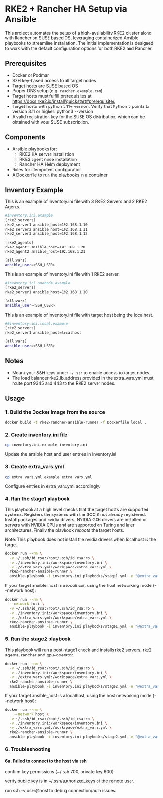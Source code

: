 # RKE2 + Rancher HA Setup via Ansible

This project automates the setup of a high-availability RKE2 cluster along with Rancher on SUSE based OS,
leveraging containerized Ansible playbooks to streamline installation.
The initial implementation is designed to work with the default configuration options for both RKE2 and Rancher.


## Prerequisites

- Docker or Podman
- SSH key-based access to all target nodes
- Target hosts are SUSE based OS
- Proper DNS setup (e.g. `rancher.example.com`)
- Target hosts must fulfill prerequisites at https://docs.rke2.io/install/quickstart#prerequisites
- Target hosts with python 3.11+ version. Verify that Python 3 points to version 3.11 or higher: python3 --version
- A valid registration key for the SUSE OS distribution, which can be obtained with your SUSE subscription.

## Components

- Ansible playbooks for:
  - RKE2 HA server installation
  - RKE2 agent node installation
  - Rancher HA Helm deployment
- Roles for idempotent configuration
- A Dockerfile to run the playbooks in a container

## Inventory Example

This is an example of inventory.ini file with 3 RKE2 Servers and 2 RKE2 Agents.
```bash
#inventory.ini.example
[rke2_servers]
rke2_server1 ansible_host=192.168.1.10
rke2_server2 ansible_host=192.168.1.11
rke2_server3 ansible_host=192.168.1.12

[rke2_agents]
rke2_agent1 ansible_host=192.168.1.20
rke2_agent2 ansible_host=192.168.1.21

[all:vars]
ansible_user=<SSH_USER>
```

This is an example of inventory.ini file with 1 RKE2 server.

```bash
#inventory.ini.onenode.example
[rke2_servers]
rke2_server1 ansible_host=192.168.1.10

[all:vars]
ansible_user=<SSH_USER>
```

This is an example of inventory.ini file with target host being the localhost.

```bash
##inventory.ini.local.example
[rke2_servers]
rke2_server1 ansible_host=localhost

[all:vars]
ansible_user=<SSH_USER>
```

## Notes

- Mount your SSH keys under `~/.ssh` to enable access to target nodes.
- The load balancer rke2.lb_address provided in the extra_vars.yml must route port 9345 and 443 to the RKE2 server nodes.

## Usage

### 1. Build the Docker Image from the source

```bash
docker build -t rke2-rancher-ansible-runner -f Dockerfile.local .
```

### 2. Create inventory.ini file 
```bash
cp inventory.ini.example inventory.ini
```
Update the ansible host and user entries in inventory.ini

### 3. Create extra_vars.yml 
```bash
cp extra_vars.yml.example extra_vars.yml
```
Configure entries in extra_vars.yml accordingly.

### 4. Run the stage1 playbook
This playbook at a high level checks that the target hosts are supported systems. Registers the
systems with the SCC if not already registered. Install packages and nvidia drivers.
NVIDIA G06 drivers are installed on servers with NVIDIA GPUs and are supported on Turing and later architectures.
Finally the playbook *reboots* the target hosts.

Note: This playbook does not install the nvidia drivers when localhost is the target.

```bash
docker run --rm \
  -v ~/.ssh/id_rsa:/root/.ssh/id_rsa:ro \
  -v ./inventory.ini:/workspace/inventory.ini \
  -v ./extra_vars.yml:/workspace/extra_vars.yml \
  rke2-rancher-ansible-runner \
  ansible-playbook -i inventory.ini playbooks/stage1.yml -e "@extra_vars.yml"
```

If your target ansible_host is a *localhost*, using the host networking mode (--network host):

```bash
docker run --rm \
  --network host \
  -v ~/.ssh/id_rsa:/root/.ssh/id_rsa:ro \
  -v ./inventory.ini:/workspace/inventory.ini \
  -v ./extra_vars.yml:/workspace/extra_vars.yml \
  rke2-rancher-ansible-runner \
  ansible-playbook -i inventory.ini playbooks/stage1.yml -e "@extra_vars.yml"
```

### 5. Run the stage2 playbook

This playbook will run a post-stage1 check and installs rke2 servers, rke2 agents, rancher and gpu-operator.

```bash
docker run --rm \
  -v ~/.ssh/id_rsa:/root/.ssh/id_rsa:ro \
  -v ./inventory.ini:/workspace/inventory.ini \
  -v ./extra_vars.yml:/workspace/extra_vars.yml \
  rke2-rancher-ansible-runner \
  ansible-playbook -i inventory.ini playbooks/stage2.yml -e "@extra_vars.yml"
```

If your target ansible_host is a localhost, using the host networking mode (--network host):

```bash
docker run --rm \
    --network host \
  -v ~/.ssh/id_rsa:/root/.ssh/id_rsa:ro \
  -v ./inventory.ini:/workspace/inventory.ini \
  -v ./extra_vars.yml:/workspace/extra_vars.yml \
  rke2-rancher-ansible-runner \
  ansible-playbook -i inventory.ini playbooks/stage2.yml -e "@extra_vars.yml"
```

### 6. Troubleshooting

#### 6a. Failed to connect to the host via ssh

confirm key permissions (~/.ssh 700, private key 600).

verify public key is in ~/.ssh/authorized_keys of the remote user.

run ssh -v user@host to debug connection/auth issues.

